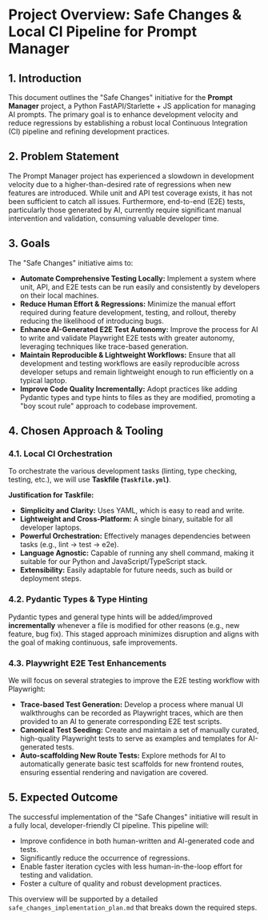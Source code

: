 # Project Overview: Safe Changes & Local CI Pipeline for Prompt Manager

## 1. Introduction

This document outlines the "Safe Changes" initiative for the **Prompt Manager** project, a Python FastAPI/Starlette + JS application for managing AI prompts. The primary goal is to enhance development velocity and reduce regressions by establishing a robust local Continuous Integration (CI) pipeline and refining development practices.

## 2. Problem Statement

The Prompt Manager project has experienced a slowdown in development velocity due to a higher-than-desired rate of regressions when new features are introduced. While unit and API test coverage exists, it has not been sufficient to catch all issues. Furthermore, end-to-end (E2E) tests, particularly those generated by AI, currently require significant manual intervention and validation, consuming valuable developer time.

## 3. Goals

The "Safe Changes" initiative aims to:

-   **Automate Comprehensive Testing Locally:** Implement a system where unit, API, and E2E tests can be run easily and consistently by developers on their local machines.
-   **Reduce Human Effort & Regressions:** Minimize the manual effort required during feature development, testing, and rollout, thereby reducing the likelihood of introducing bugs.
-   **Enhance AI-Generated E2E Test Autonomy:** Improve the process for AI to write and validate Playwright E2E tests with greater autonomy, leveraging techniques like trace-based generation.
-   **Maintain Reproducible & Lightweight Workflows:** Ensure that all development and testing workflows are easily reproducible across developer setups and remain lightweight enough to run efficiently on a typical laptop.
-   **Improve Code Quality Incrementally:** Adopt practices like adding Pydantic types and type hints to files as they are modified, promoting a "boy scout rule" approach to codebase improvement.

## 4. Chosen Approach & Tooling

### 4.1. Local CI Orchestration

To orchestrate the various development tasks (linting, type checking, testing, etc.), we will use **Taskfile (`Taskfile.yml`)**.

**Justification for Taskfile:**
-   **Simplicity and Clarity:** Uses YAML, which is easy to read and write.
-   **Lightweight and Cross-Platform:** A single binary, suitable for all developer laptops.
-   **Powerful Orchestration:** Effectively manages dependencies between tasks (e.g., lint -> test -> e2e).
-   **Language Agnostic:** Capable of running any shell command, making it suitable for our Python and JavaScript/TypeScript stack.
-   **Extensibility:** Easily adaptable for future needs, such as build or deployment steps.

### 4.2. Pydantic Types & Type Hinting

Pydantic types and general type hints will be added/improved **incrementally** whenever a file is modified for other reasons (e.g., new feature, bug fix). This staged approach minimizes disruption and aligns with the goal of making continuous, safe improvements.

### 4.3. Playwright E2E Test Enhancements

We will focus on several strategies to improve the E2E testing workflow with Playwright:
-   **Trace-based Test Generation:** Develop a process where manual UI walkthroughs can be recorded as Playwright traces, which are then provided to an AI to generate corresponding E2E test scripts.
-   **Canonical Test Seeding:** Create and maintain a set of manually curated, high-quality Playwright tests to serve as examples and templates for AI-generated tests.
-   **Auto-scaffolding New Route Tests:** Explore methods for AI to automatically generate basic test scaffolds for new frontend routes, ensuring essential rendering and navigation are covered.

## 5. Expected Outcome

The successful implementation of the "Safe Changes" initiative will result in a fully local, developer-friendly CI pipeline. This pipeline will:
-   Improve confidence in both human-written and AI-generated code and tests.
-   Significantly reduce the occurrence of regressions.
-   Enable faster iteration cycles with less human-in-the-loop effort for testing and validation.
-   Foster a culture of quality and robust development practices.

This overview will be supported by a detailed `safe_changes_implementation_plan.md` that breaks down the required steps. 